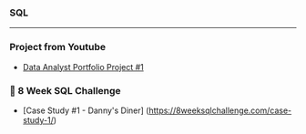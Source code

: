 ### SQL 
- - - -
### Project from Youtube
* [Data Analyst Portfolio Project #1](https://github.com/sahmed008/Covid-Data-Analysis/blob/main/SQL%20Syntax)
### 🥑 8 Week SQL Challenge
* [Case Study #1 - Danny's Diner] (https://8weeksqlchallenge.com/case-study-1/)

